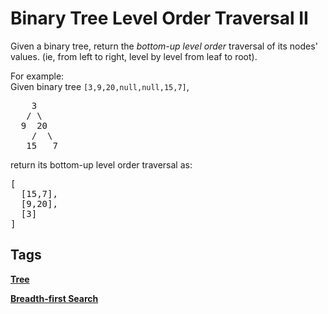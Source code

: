 # Binary Tree Level Order Traversal II

<p>Given a binary tree, return the <i>bottom-up level order</i> traversal of its nodes' values. (ie, from left to right, level by level from leaf to root).</p>

<p>
For example:<br />
Given binary tree <code>[3,9,20,null,null,15,7]</code>,<br />
<pre>
    3
   / \
  9  20
    /  \
   15   7
</pre>
</p>
<p>
return its bottom-up level order traversal as:<br />
<pre>
[
  [15,7],
  [9,20],
  [3]
]
</pre>
</p>


## Tags

**[Tree](https://leetcode.com/tag/tree)**

**[Breadth-first Search](https://leetcode.com/tag/breadth-first-search)**


